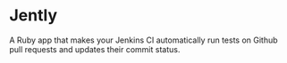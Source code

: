 Jently
======

A Ruby app that makes your Jenkins CI automatically run tests on Github pull requests and updates their commit status.